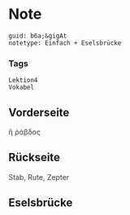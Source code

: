 # Note
```
guid: b6a;&gigAt
notetype: Einfach + Eselsbrücke
```

### Tags
```
Lektion4
Vokabel
```

## Vorderseite
<span style="color: rgb(62, 62, 62);">ἣ ῥάβδος</span>

## Rückseite
<span style="color: rgb(62, 62, 62);">Stab, Rute, Zepter</span>

## Eselsbrücke

